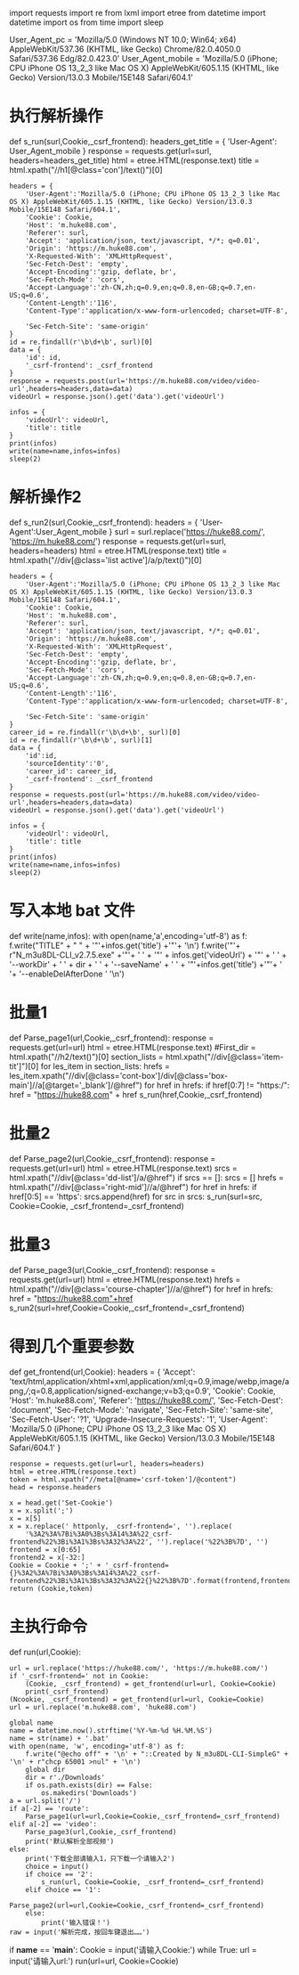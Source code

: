 import requests
import re
from lxml import etree
from datetime import datetime
import os
from time import sleep

User_Agent_pc = 'Mozilla/5.0 (Windows NT 10.0; Win64; x64) AppleWebKit/537.36 (KHTML, like Gecko) Chrome/82.0.4050.0 Safari/537.36 Edg/82.0.423.0'
User_Agent_mobile = 'Mozilla/5.0 (iPhone; CPU iPhone OS 13_2_3 like Mac OS X) AppleWebKit/605.1.15 (KHTML, like Gecko) Version/13.0.3 Mobile/15E148 Safari/604.1'

# 执行解析操作
def s_run(surl,Cookie,_csrf_frontend):
    headers_get_title = {
        'User-Agent': User_Agent_mobile
    }
    response = requests.get(url=surl, headers=headers_get_title)
    html = etree.HTML(response.text)
    title = html.xpath("//h1[@class='con']/text()")[0]


    headers = {
        'User-Agent':'Mozilla/5.0 (iPhone; CPU iPhone OS 13_2_3 like Mac OS X) AppleWebKit/605.1.15 (KHTML, like Gecko) Version/13.0.3 Mobile/15E148 Safari/604.1',
        'Cookie': Cookie,
        'Host': 'm.huke88.com',
        'Referer': surl,
        'Accept': 'application/json, text/javascript, */*; q=0.01',
        'Origin': 'https://m.huke88.com',
        'X-Requested-With': 'XMLHttpRequest',
        'Sec-Fetch-Dest': 'empty',
        'Accept-Encoding':'gzip, deflate, br',
        'Sec-Fetch-Mode': 'cors',
        'Accept-Language':'zh-CN,zh;q=0.9,en;q=0.8,en-GB;q=0.7,en-US;q=0.6',
        'Content-Length':'116',
        'Content-Type':'application/x-www-form-urlencoded; charset=UTF-8',

        'Sec-Fetch-Site': 'same-origin'
    }
    id = re.findall(r'\b\d+\b', surl)[0]
    data = {
        'id': id,
        '_csrf-frontend': _csrf_frontend
    }
    response = requests.post(url='https://m.huke88.com/video/video-url',headers=headers,data=data)
    videoUrl = response.json().get('data').get('videoUrl')

    infos = {
        'videoUrl': videoUrl,
        'title': title
    }
    print(infos)
    write(name=name,infos=infos)
    sleep(2)

# 解析操作2
def s_run2(surl,Cookie,_csrf_frontend):
    headers = {
        'User-Agent':User_Agent_mobile
    }
    surl = surl.replace('https://huke88.com/', 'https://m.huke88.com/')
    response = requests.get(url=surl, headers=headers)
    html = etree.HTML(response.text)
    title = html.xpath("//div[@class='list active']/a/p/text()")[0]

    headers = {
        'User-Agent':'Mozilla/5.0 (iPhone; CPU iPhone OS 13_2_3 like Mac OS X) AppleWebKit/605.1.15 (KHTML, like Gecko) Version/13.0.3 Mobile/15E148 Safari/604.1',
        'Cookie': Cookie,
        'Host': 'm.huke88.com',
        'Referer': surl,
        'Accept': 'application/json, text/javascript, */*; q=0.01',
        'Origin': 'https://m.huke88.com',
        'X-Requested-With': 'XMLHttpRequest',
        'Sec-Fetch-Dest': 'empty',
        'Accept-Encoding':'gzip, deflate, br',
        'Sec-Fetch-Mode': 'cors',
        'Accept-Language':'zh-CN,zh;q=0.9,en;q=0.8,en-GB;q=0.7,en-US;q=0.6',
        'Content-Length':'116',
        'Content-Type':'application/x-www-form-urlencoded; charset=UTF-8',

        'Sec-Fetch-Site': 'same-origin'
    }
    career_id = re.findall(r'\b\d+\b', surl)[0]
    id = re.findall(r'\b\d+\b', surl)[1]
    data = {
        'id':id,
        'sourceIdentity':'0',
        'career_id': career_id,
        '_csrf-frontend': _csrf_frontend
    }
    response = requests.post(url='https://m.huke88.com/video/video-url',headers=headers,data=data)
    videoUrl = response.json().get('data').get('videoUrl')

    infos = {
        'videoUrl': videoUrl,
        'title': title
    }
    print(infos)
    write(name=name,infos=infos)
    sleep(2)

# 写入本地 bat 文件
def write(name,infos):
    with open(name,'a',encoding='utf-8') as f:
        f.write("TITLE" + " " + '"'+infos.get('title') +'"'+ '\n')
        f.write('"'+ r"N_m3u8DL-CLI_v2.7.5.exe" +'"'+ ' ' + '"' + infos.get('videoUrl') + '"' + ' ' + '--workDir' + ' ' + dir + ' ' + '--saveName' + ' ' + '"'+infos.get('title') +'"'+ ' '+ '--enableDelAfterDone ' '\n')

# 批量1
def Parse_page1(url,Cookie,_csrf_frontend):
    response = requests.get(url=url)
    html = etree.HTML(response.text)
    #First_dir = html.xpath("//h2/text()")[0]
    section_lists = html.xpath("//div[@class='item-tit']")[0]
    for les_item in section_lists:
        hrefs = les_item.xpath("//div[@class='cont-box']/div[@class='box-main']//a[@target='_blank']/@href")
        for href in hrefs:
            if href[0:7] != "https:/":
                href = "https://huke88.com" + href
            s_run(href,Cookie,_csrf_frontend)

# 批量2
def Parse_page2(url,Cookie,_csrf_frontend):
    response = requests.get(url=url)
    html = etree.HTML(response.text)
    srcs = html.xpath("//div[@class='dd-list']/a/@href")
    if srcs == []:
        srcs = []
        hrefs = html.xpath("//div[@class='right-mid']//a/@href")
        for href in hrefs:
            if href[0:5] == 'https':
                srcs.append(href)
    for src in srcs:
        s_run(surl=src, Cookie=Cookie, _csrf_frontend=_csrf_frontend)

# 批量3
def Parse_page3(url,Cookie,_csrf_frontend):
    response = requests.get(url=url)
    html = etree.HTML(response.text)
    hrefs = html.xpath("//div[@class='course-chapter']//a/@href")
    for href in hrefs:
        href = "https://huke88.com"+href
        s_run2(surl=href,Cookie=Cookie,_csrf_frontend=_csrf_frontend)

 # 得到几个重要参数
def get_frontend(url,Cookie):
    headers = {
        'Accept': 'text/html,application/xhtml+xml,application/xml;q=0.9,image/webp,image/apng,*/*;q=0.8,application/signed-exchange;v=b3;q=0.9',
        'Cookie': Cookie,
        'Host': 'm.huke88.com',
        'Referer': 'https://huke88.com/',
        'Sec-Fetch-Dest': 'document',
        'Sec-Fetch-Mode': 'navigate',
        'Sec-Fetch-Site': 'same-site',
        'Sec-Fetch-User': '?1',
        'Upgrade-Insecure-Requests': '1',
        'User-Agent': 'Mozilla/5.0 (iPhone; CPU iPhone OS 13_2_3 like Mac OS X) AppleWebKit/605.1.15 (KHTML, like Gecko) Version/13.0.3 Mobile/15E148 Safari/604.1'
    }

    response = requests.get(url=url, headers=headers)
    html = etree.HTML(response.text)
    token = html.xpath("//meta[@name='csrf-token']/@content")
    head = response.headers

    x = head.get('Set-Cookie')
    x = x.split(';')
    x = x[5]
    x = x.replace(' httponly, _csrf-frontend=', '').replace(
        '%3A2%3A%7Bi%3A0%3Bs%3A14%3A%22_csrf-frontend%22%3Bi%3A1%3Bs%3A32%3A%22', '').replace('%22%3B%7D', '')
    frontend = x[0:65]
    frontend2 = x[-32:]
    Cookie = Cookie + ';' + '_csrf-frontend={}%3A2%3A%7Bi%3A0%3Bs%3A14%3A%22_csrf-frontend%22%3Bi%3A1%3Bs%3A32%3A%22{}%22%3B%7D'.format(frontend,frontend2)
    return (Cookie,token)

 # 主执行命令
def run(url,Cookie):

    url = url.replace('https://huke88.com/', 'https://m.huke88.com/')
    if '_csrf-frontend=' not in Cookie:
        (Cookie, _csrf_frontend) = get_frontend(url=url, Cookie=Cookie)
        print(_csrf_frontend)
    (Ncookie, _csrf_frontend) = get_frontend(url=url, Cookie=Cookie)
    url = url.replace('m.huke88.com', 'huke88.com')

    global name
    name = datetime.now().strftime('%Y-%m-%d %H.%M.%S')
    name = str(name) + '.bat'
    with open(name, 'w', encoding='utf-8') as f:
        f.write("@echo off" + '\n' + "::Created by N_m3u8DL-CLI-SimpleG" + '\n' + r"chcp 65001 >nul" + '\n')
        global dir
        dir = r'./Downloads'
        if os.path.exists(dir) == False:
            os.makedirs('Downloads')
    a = url.split('/')
    if a[-2] == 'route':
        Parse_page1(url=url,Cookie=Cookie,_csrf_frontend=_csrf_frontend)
    elif a[-2] == 'video':
        Parse_page3(url,Cookie,_csrf_frontend)
        print('默认解析全部视频')
    else:
        print('下载全部请输入1，只下载一个请输入2')
        choice = input()
        if choice == '2':
            s_run(url, Cookie=Cookie, _csrf_frontend=_csrf_frontend)
        elif choice == '1':
            Parse_page2(url=url,Cookie=Cookie,_csrf_frontend=_csrf_frontend)
        else:
            print('输入错误！')
    raw = input('解析完成，按回车键退出……')

if __name__ == '__main__':
    Cookie = input('请输入Cookie:')
    while True:
        url = input('请输入url:')
        run(url=url, Cookie=Cookie)
